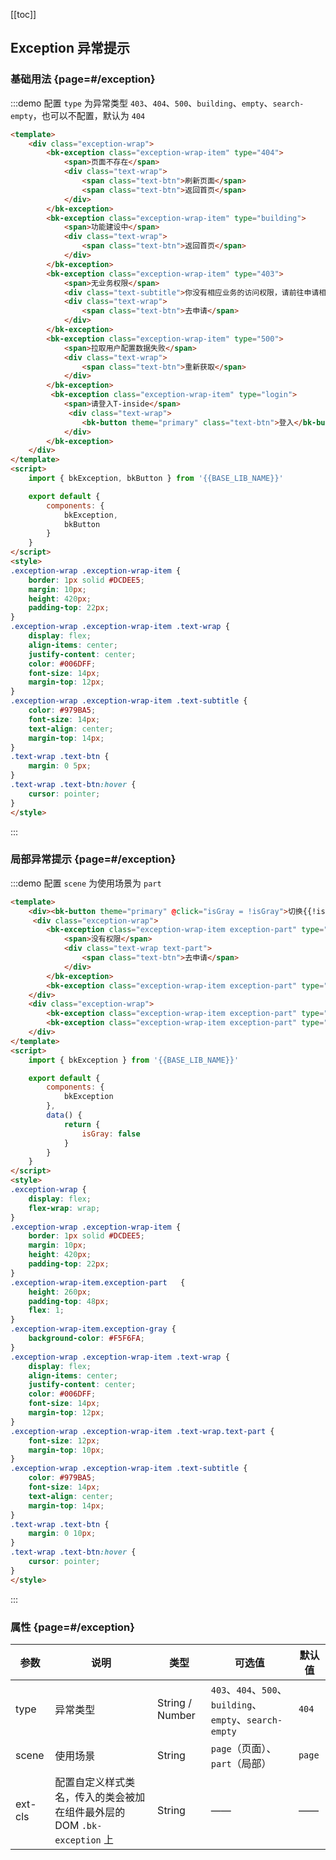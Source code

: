<script>
    import { bkException, bkButton } from '@'

    export default {
        components: {
            bkException,
            bkButton
        },
        data() {
            return {
                isGray: false
            }
        }
    }
</script>
<style>
.exception-wrap {
    display: flex;
    flex-wrap: wrap;
}
.exception-wrap .exception-wrap-item {
    border: 1px solid #DCDEE5;
    margin: 10px;
    height: 420px;
    padding-top: 22px;
}
.exception-wrap-item.exception-part   {
    height: 260px;
    padding-top: 48px;
    flex: 1;
}
.exception-wrap-item.exception-gray {
    background-color: #F5F6FA;
}
.exception-wrap .exception-wrap-item .text-wrap {
    display: flex;
    align-items: center;
    justify-content: center;
    color: #006DFF;
    font-size: 14px;
    margin-top: 12px;
}
.exception-wrap .exception-wrap-item .text-wrap.text-part {
    font-size: 12px;
    margin-top: 10px;
}
.exception-wrap .exception-wrap-item .text-subtitle {
    color: #979BA5;
    font-size: 14px;
    text-align: center;
    margin-top: 14px;
}
.text-wrap .text-btn {
    margin: 0 10px;
}
.text-wrap .text-btn:hover {
    cursor: pointer;
}
</style>

[[toc]]

## Exception 异常提示

### 基础用法 {page=#/exception}

:::demo 配置 `type` 为异常类型 `403`、`404`、`500`、`building`、`empty`、`search-empty`，也可以不配置，默认为 `404`

```html
<template>
    <div class="exception-wrap">
        <bk-exception class="exception-wrap-item" type="404">
            <span>页面不存在</span>
            <div class="text-wrap">
                <span class="text-btn">刷新页面</span>
                <span class="text-btn">返回首页</span>
            </div>
        </bk-exception>
        <bk-exception class="exception-wrap-item" type="building">
            <span>功能建设中</span>
            <div class="text-wrap">
                <span class="text-btn">返回首页</span>
            </div>
        </bk-exception>
        <bk-exception class="exception-wrap-item" type="403">
            <span>无业务权限</span>
            <div class="text-subtitle">你没有相应业务的访问权限，请前往申请相关业务权限</div>
            <div class="text-wrap">
                <span class="text-btn">去申请</span>
            </div>
        </bk-exception>
        <bk-exception class="exception-wrap-item" type="500">
            <span>拉取用户配置数据失败</span>
            <div class="text-wrap">
                <span class="text-btn">重新获取</span>
            </div>
        </bk-exception>
         <bk-exception class="exception-wrap-item" type="login">
            <span>请登入T-inside</span>
             <div class="text-wrap">
                <bk-button theme="primary" class="text-btn">登入</bk-button>
            </div>
        </bk-exception>
    </div>
</template>
<script>
    import { bkException, bkButton } from '{{BASE_LIB_NAME}}'

    export default {
        components: {
            bkException,
            bkButton
        }
    }
</script>
<style>
.exception-wrap .exception-wrap-item {
    border: 1px solid #DCDEE5;
    margin: 10px;
    height: 420px;
    padding-top: 22px;
}
.exception-wrap .exception-wrap-item .text-wrap {
    display: flex;
    align-items: center;
    justify-content: center;
    color: #006DFF;
    font-size: 14px;
    margin-top: 12px;
}
.exception-wrap .exception-wrap-item .text-subtitle {
    color: #979BA5;
    font-size: 14px;
    text-align: center;
    margin-top: 14px;
}
.text-wrap .text-btn {
    margin: 0 5px;
}
.text-wrap .text-btn:hover {
    cursor: pointer;
}
</style>
```
:::

### 局部异常提示 {page=#/exception}

:::demo 配置 `scene` 为使用场景为 `part`

```html
<template>
    <div><bk-button theme="primary" @click="isGray = !isGray">切换{{!isGray ? '灰色' : '白色'}}背景</bk-button></div>
     <div class="exception-wrap">
        <bk-exception class="exception-wrap-item exception-part" type="403" scene="part" :class="{'exception-gray': isGray}">
            <span>没有权限</span>
            <div class="text-wrap text-part">
                <span class="text-btn">去申请</span>
            </div>
        </bk-exception>
        <bk-exception class="exception-wrap-item exception-part" type="empty" scene="part" :class="{'exception-gray': isGray}"> </bk-exception>
    </div>
    <div class="exception-wrap">
        <bk-exception class="exception-wrap-item exception-part" type="500" scene="part" :class="{'exception-gray': isGray}"> </bk-exception>
        <bk-exception class="exception-wrap-item exception-part" type="search-empty" scene="part" :class="{'exception-gray': isGray}"> </bk-exception>
    </div>
</template>
<script>
    import { bkException } from '{{BASE_LIB_NAME}}'

    export default {
        components: {
            bkException
        },
        data() {
            return {
                isGray: false
            }
        }
    }
</script>
<style>
.exception-wrap {
    display: flex;
    flex-wrap: wrap;
}
.exception-wrap .exception-wrap-item {
    border: 1px solid #DCDEE5;
    margin: 10px;
    height: 420px;
    padding-top: 22px;
}
.exception-wrap-item.exception-part   {
    height: 260px;
    padding-top: 48px;
    flex: 1;
}
.exception-wrap-item.exception-gray {
    background-color: #F5F6FA;
}
.exception-wrap .exception-wrap-item .text-wrap {
    display: flex;
    align-items: center;
    justify-content: center;
    color: #006DFF;
    font-size: 14px;
    margin-top: 12px;
}
.exception-wrap .exception-wrap-item .text-wrap.text-part {
    font-size: 12px;
    margin-top: 10px;
}
.exception-wrap .exception-wrap-item .text-subtitle {
    color: #979BA5;
    font-size: 14px;
    text-align: center;
    margin-top: 14px;
}
.text-wrap .text-btn {
    margin: 0 10px;
}
.text-wrap .text-btn:hover {
    cursor: pointer;
}
</style>
```
:::

### 属性 {page=#/exception}
| 参数 | 说明 | 类型 | 可选值 | 默认值 |
|------|------|------|------|------|
| type | 异常类型 | String / Number | `403`、`404`、`500`、`building`、`empty`、`search-empty`  | `404` |
| scene | 使用场景 | String | `page`（页面）、`part`（局部） | `page` |
| ext-cls | 配置自定义样式类名，传入的类会被加在组件最外层的 DOM `.bk-exception` 上 | String | —— | —— |
